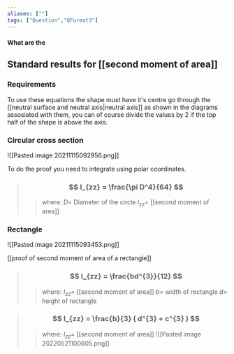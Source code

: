 ```yaml
---
aliases: [""]
tags: ["Question","QFormat3"]
---
```


#### What are the
## Standard results for [[second moment of area]]
### Requirements
To use these equations the shape must have it's centre go through the [[neutral surface and neutral axis|neutral axis]] as shown in the diagrams assosiated with them, you can of course divide the values by 2 if the top half of the shape is above the axis.

### Circular cross section
![[Pasted image 20211115092956.png]]

To do the proof you need to integrate using polar coordinates.

> ### $$ I_{zz} = \frac{\pi D^4}{64} $$ 
>> where:
>> $D=$ Diameter of the circle 
>> $I_{zz}=$ [[second moment of area]]

### Rectangle
![[Pasted image 20211115093453.png]]

[[proof of second moment of area of a rectangle]]

> ### $$ I_{zz} = \frac{bd^{3}}{12} $$ 
>> where:
>> $I_{zz}=$ [[second moment of area]] 
>> $b=$ width of rectangle
>> $d=$ height of rectangle

> ### $$ I_{zz} = \frac{b}{3} ( d^{3} + c^{3}  ) $$ 
>> where:
>> $I_{zz}=$ [[second moment of area]] 
>> ![[Pasted image 20220521100605.png]]